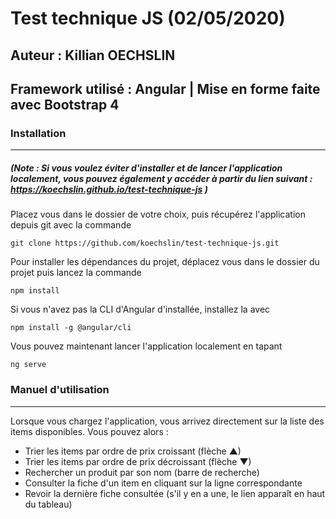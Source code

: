# Test technique JS (02/05/2020)
## Auteur : Killian OECHSLIN
## Framework utilisé : Angular | Mise en forme faite avec Bootstrap 4

### Installation

---
##### (Note : Si vous voulez éviter d'installer et de lancer l'application localement, vous pouvez également y accéder à partir du lien suivant : https://koechslin.github.io/test-technique-js )

Placez vous dans le dossier de votre choix, puis récupérez l'application depuis git avec la commande
```
git clone https://github.com/koechslin/test-technique-js.git
```
Pour installer les dépendances du projet, déplacez vous dans le dossier du projet puis lancez la commande
```
npm install
```
Si vous n'avez pas la CLI d'Angular d'installée, installez la avec
```
npm install -g @angular/cli
```
Vous pouvez maintenant lancer l'application localement en tapant
```
ng serve
```


### Manuel d'utilisation

---

Lorsque vous chargez l'application, vous arrivez directement sur la liste des items disponibles. Vous pouvez alors :
- Trier les items par ordre de prix croissant (flèche ▲)
- Trier les items par ordre de prix décroissant (flèche ▼)
- Rechercher un produit par son nom (barre de recherche)
- Consulter la fiche d'un item en cliquant sur la ligne correspondante
- Revoir la dernière fiche consultée (s'il y en a une, le lien apparaît en haut du tableau)
